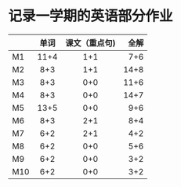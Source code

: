 # 记录一学期的英语部分作业

|         |  单词  | 课文（重点句)| 全解   |
| ------  | :---:  | :---:       | ---:  | 
|    M1   | 11+4   | 1+1         |  7+6  | 
|    M2   | 8+3    | 1+1         | 14+8  | 
|    M3   | 8+3    | 0+0         | 11+6  | 
|    M4   | 8+3    | 0+0         | 14+7  | 
|    M5   | 13+5   | 0+0         |  9+6  | 
|    M6   | 8+3    | 2+1         |  8+4  | 
|    M7   | 6+2    | 2+1         |  4+2  | 
|    M8   | 6+2    | 0+0         |  5+6  | 
|    M9   | 6+2    | 0+0         |  3+2  | 
|   M10   | 6+2    | 0+0         |  3+2  | 
